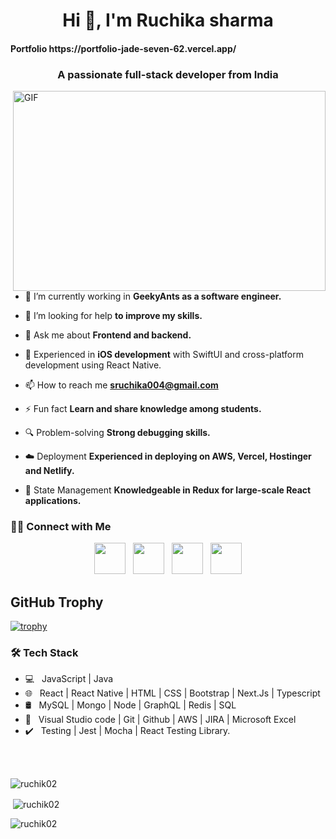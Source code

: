 <h1 align="center">Hi 👋, I'm Ruchika sharma</h1>
<h4>Portfolio https://portfolio-jade-seven-62.vercel.app/</h4>
<h3 align="center">A passionate full-stack developer from India</h3>


<img align="right" alt="GIF" src="https://cdn.dribbble.com/users/3960415/screenshots/8995365/media/b0b5dddc53e15f8eb666502c9c3cb5d4.gif" width="500" height="320" style="max-width:100%;">

- 🌱 I’m currently working in **GeekyAnts as a software engineer.**

- 🤝 I’m looking for help **to improve my skills.**

- 💬 Ask me about **Frontend and backend.**

- 📱 Experienced in **iOS development** with SwiftUI and cross-platform development using React Native.

- 📫 How to reach me **sruchika004@gmail.com**

- ⚡ Fun fact **Learn and share knowledge among students.**
- 🔍 Problem-solving **Strong debugging skills.**
- ☁️ Deployment **Experienced in deploying on AWS, Vercel, Hostinger and Netlify.**
-  🔄 State Management **Knowledgeable in Redux for large-scale React applications.**

<h3> 🤝🏻 Connect with Me </h3>

<p align="center">
<a href="https://twitter.com/RuchikaRuchikas" target="_blank" rel="noopener noreferrer"><img src="https://img.icons8.com/plasticine/100/000000/twitter.png" width="50" /></a>  
&nbsp; <a href="https://www.instagram.com/" target="_blank" rel="noopener noreferrer"><img src="https://img.icons8.com/plasticine/100/000000/instagram-new.png" width="50" /></a>  
&nbsp; <a href="https://www.linkedin.com/in/er-ruchika-sharma/" target="_blank" rel="noopener noreferrer"><img src="https://img.icons8.com/plasticine/100/000000/linkedin.png" width="50" /></a>
&nbsp; <a href="mailto:sruchika004@gmail.com" target="_blank" rel="noopener noreferrer"><img src="https://img.icons8.com/plasticine/100/000000/gmail.png"  width="50" /></a>
</p>


<h2>GitHub Trophy</h2>

[![trophy](https://github-profile-trophy.vercel.app/?username=ruchik02)](https://github.com/ryo-ma/github-profile-trophy)

<h3>🛠 Tech Stack</h3>

- 💻 &nbsp; JavaScript | Java 
- 🌐 &nbsp; React | React Native | HTML | CSS | Bootstrap | Next.Js | Typescript
- 🛢 &nbsp; MySQL | Mongo | Node | GraphQL | Redis | SQL
- 🔧 &nbsp; Visual Studio code | Git | Github | AWS | JIRA | Microsoft Excel
-  ✔️ &nbsp; Testing | Jest | Mocha | React Testing Library.

<br>

<br>

<p>&nbsp;<img align="left" src="https://github-readme-stats.vercel.app/api/top-langs?username=ruchik02&show_icons=true&locale=en&layout=compact" alt="ruchik02" /></p>

<p>&nbsp;<img align="center" src="https://github-readme-stats.vercel.app/api?username=ruchik02&show_icons=true&locale=en" alt="ruchik02" /></p>

<p><img align="center" src="https://github-readme-streak-stats.herokuapp.com/?user=ruchik02&" alt="ruchik02" /></p>
